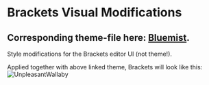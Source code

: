 # Brackets Visual Modifications
## Corresponding theme-file here: [Bluemist](https://github.com/Huygenz/brackets-bluemist).

 Style modifications for the Brackets editor UI (not theme!).

Applied together with above linked theme, Brackets will look like this:
![UnpleasantWallaby](https://user-images.githubusercontent.com/2411715/122672516-24734600-d1cc-11eb-8a97-176a89db6bbe.png)

